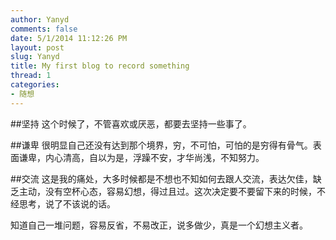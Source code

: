 ```yaml
---
author: Yanyd
comments: false
date: 5/1/2014 11:12:26 PM 
layout: post
slug: Yanyd
title: My first blog to record something
thread: 1
categories:
- 随想
---
```


##坚持
这个时候了，不管喜欢或厌恶，都要去坚持一些事了。

##谦卑
很明显自己还没有达到那个境界，穷，不可怕，可怕的是穷得有骨气。表面谦卑，内心清高，自以为是，浮躁不安，才华尚浅，不知努力。

##交流
这是我的痛处，大多时候都是不想也不知如何去跟人交流，表达欠佳，缺乏主动，没有空杯心态，容易幻想，得过且过。这次决定要不要留下来的时候，不经思考，说了不该说的话。

知道自己一堆问题，容易反省，不易改正，说多做少，真是一个幻想主义者。